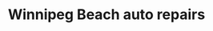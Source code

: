 ---
title: "Winnipeg Beach auto repairs"
url: /winnipeg-beach/winnipeg-beach-auto-repairs/
shop: Autowerkstatt
---